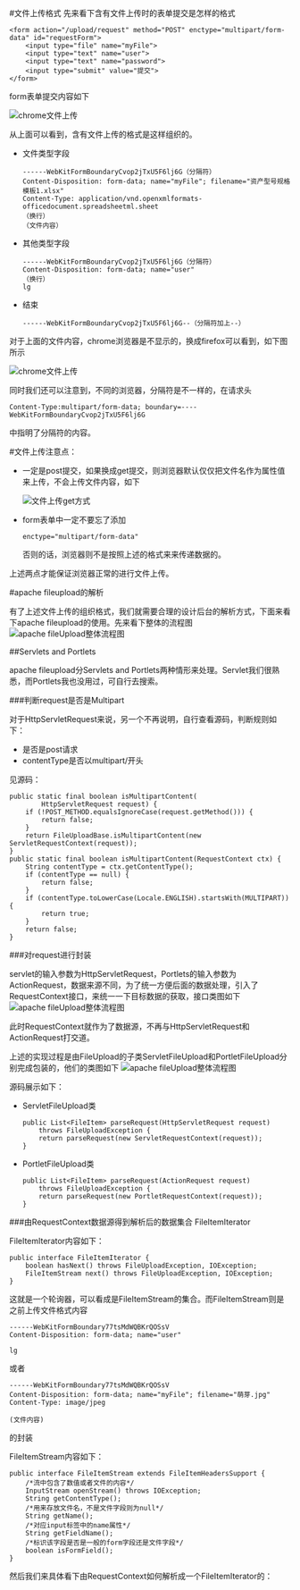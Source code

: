 #文件上传格式
先来看下含有文件上传时的表单提交是怎样的格式

	<form action="/upload/request" method="POST" enctype="multipart/form-data" id="requestForm">
		<input type="file" name="myFile">
		<input type="text" name="user">
		<input type="text" name="password">
		<input type="submit" value="提交">
	</form>


form表单提交内容如下

![chrome文件上传][1]

从上面可以看到，含有文件上传的格式是这样组织的。
	
-	文件类型字段

		------WebKitFormBoundaryCvop2jTxU5F6lj6G（分隔符）
		Content-Disposition: form-data; name="myFile"; filename="资产型号规格模板1.xlsx"
		Content-Type: application/vnd.openxmlformats-officedocument.spreadsheetml.sheet
		（换行）
		（文件内容）

-	其他类型字段

		------WebKitFormBoundaryCvop2jTxU5F6lj6G（分隔符）
		Content-Disposition: form-data; name="user"
		（换行）
		lg
-	结束
	
		------WebKitFormBoundaryCvop2jTxU5F6lj6G--（分隔符加上--）

对于上面的文件内容，chrome浏览器是不显示的，换成firefox可以看到，如下图所示

![chrome文件上传][2]

同时我们还可以注意到，不同的浏览器，分隔符是不一样的，在请求头

	Content-Type:multipart/form-data; boundary=----WebKitFormBoundaryCvop2jTxU5F6lj6G

中指明了分隔符的内容。

#文件上传注意点：	

-	一定是post提交，如果换成get提交，则浏览器默认仅仅把文件名作为属性值来上传，不会上传文件内容，如下

	![文件上传get方式][3]

-	form表单中一定不要忘了添加
		
		enctype="multipart/form-data"
	
	否则的话，浏览器则不是按照上述的格式来来传递数据的。

上述两点才能保证浏览器正常的进行文件上传。

#apache fileupload的解析

有了上述文件上传的组织格式，我们就需要合理的设计后台的解析方式，下面来看下apache fileupload的使用。先来看下整体的流程图
![apache fileUpload整体流程图][4]


##Servlets and Portlets

apache fileupload分Servlets and Portlets两种情形来处理。Servlet我们很熟悉，而Portlets我也没用过，可自行去搜索。

###判断request是否是Multipart

对于HttpServletRequest来说，另一个不再说明，自行查看源码，判断规则如下：

-	是否是post请求
-	contentType是否以multipart/开头

见源码：

	public static final boolean isMultipartContent(
            HttpServletRequest request) {
        if (!POST_METHOD.equalsIgnoreCase(request.getMethod())) {
            return false;
        }
        return FileUploadBase.isMultipartContent(new ServletRequestContext(request));
    }
	public static final boolean isMultipartContent(RequestContext ctx) {
        String contentType = ctx.getContentType();
        if (contentType == null) {
            return false;
        }
        if (contentType.toLowerCase(Locale.ENGLISH).startsWith(MULTIPART)) {
            return true;
        }
        return false;
    }

###对request进行封装

servlet的输入参数为HttpServletRequest，Portlets的输入参数为ActionRequest，数据来源不同，为了统一方便后面的数据处理，引入了RequestContext接口，来统一一下目标数据的获取，接口类图如下
![apache fileUpload整体流程图][5]


此时RequestContext就作为了数据源，不再与HttpServletRequest和ActionRequest打交道。

上述的实现过程是由FileUpload的子类ServletFileUpload和PortletFileUpload分别完成包装的，他们的类图如下
![apache fileUpload整体流程图][5]

源码展示如下：

-	ServletFileUpload类
	
		public List<FileItem> parseRequest(HttpServletRequest request)
    		throws FileUploadException {
        	return parseRequest(new ServletRequestContext(request));
    	}

-	PortletFileUpload类

		public List<FileItem> parseRequest(ActionRequest request)
            throws FileUploadException {
        	return parseRequest(new PortletRequestContext(request));
    	}

###由RequestContext数据源得到解析后的数据集合 FileItemIterator


FileItemIterator内容如下：
	
	public interface FileItemIterator {
	    boolean hasNext() throws FileUploadException, IOException;
	    FileItemStream next() throws FileUploadException, IOException;
	}

这就是一个轮询器，可以看成是FileItemStream的集合。而FileItemStream则是之前上传文件格式内容

	------WebKitFormBoundary77tsMdWQBKrQOSsV
	Content-Disposition: form-data; name="user"

	lg

或者

	------WebKitFormBoundary77tsMdWQBKrQOSsV
	Content-Disposition: form-data; name="myFile"; filename="萌芽.jpg"
	Content-Type: image/jpeg

	(文件内容)

的封装

FileItemStream内容如下：

	public interface FileItemStream extends FileItemHeadersSupport {
		/*流中包含了数值或者文件的内容*/
	    InputStream openStream() throws IOException;
	    String getContentType();
		/*用来存放文件名，不是文件字段则为null*/
	    String getName();
		/*对应input标签中的name属性*/
	    String getFieldName();
		/*标识该字段是否是一般的form字段还是文件字段*/
	    boolean isFormField();
	}

然后我们来具体看下由RequestContext如何解析成一个FileItemIterator的：




  [1]: http://static.oschina.net/uploads/space/2015/0216/111637_pAjl_2287728.png
  [2]: http://static.oschina.net/uploads/space/2015/0216/112841_9nQm_2287728.png
  [3]: http://static.oschina.net/uploads/space/2015/0216/121610_rQpt_2287728.png
  [4]: http://static.oschina.net/uploads/space/2015/0216/172522_DESE_2287728.png
  [5]: http://static.oschina.net/uploads/space/2015/0216/172522_DESE_2287728.png